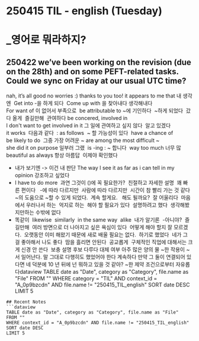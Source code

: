 # 250415 TIL - english (Tuesday)
# _영어로 뭐라하지?
250422
we’ve been working on the revision (due on the 28th) and on some PEFT-related tasks. 
Could we sync on Friday at our usual UTC time?
--
nah, it’s all good no worries :) thanks to you too!
it appears to me that 내 생각엔 
Get into -을 하게 되다 
Come up with 을 찾아내다 생각해내다 
For want of 이 없어서 부족으로 
be attributable to ~에 기인하다 
~하게 되었다 
갔다 올게 
즐길만해 
관여하다 be concered, involved in
I don't want to get involved in it 그 일에 관여하고 싶지 않다 
알고 있겠다 
it works 
다음과 같다 
: as follows 
~ 할 가능성이 있다 
have a chance of 
be likely to do 
그중 가장 어려운 ~ are among the most difficult ~ 
she did it on purpose 일부러 그랬 
is -ing : ~ 합니다 
way too much 너무 많 
beautiful as always 항상 아름답 
이제야 확인했다
- 내가 보기엔
-> 이건 내 판단
The way I see it
as far as i can tell
in my opinion
강조하고 싶었다 
- I have to do more 
과연 그것이 ()에 꼭 필요한가? 
친절하고 자세한 설명 
꽤 빠른 편이다  
-에 따라 다르지만 
사람에 따라 다르지만 
시간이 참 빨리 가는 것 같다 
~의 도움으로 ~할 수 있게 되었다. 
계속 할게요.  
해도 될까요? 
잘 어울리다 
마음에서 우러나서 하는 
억지로 하는 
해야 할 필요가 있다 
설명하려고 했다 
생각해봤지만하는 수밖에 없다 
- 똑같이 
likewise 
similarly 
in the same way 
alike 
내가 알기론 
-아니야? 
즐길만해 
여러 방면으로 더 나아지고 싶은 욕심이 있다 
어떻게 해야 할지 잘 모르겠다. 
오랫동안 이미 해왔기 때문에 새로 배울 필요는 없다. 
하기로 했었다 
네가 그걸 좋아해서 나도 좋다 
땀을 흘리면 안된다 
공교롭게 
구체적인 직업에 대해서는 크게 신경 안 쓴다 
보충 설명
후보
다루다
대체
여부
아주 많은 양의 물
~한 작용이 ~서 일어난다.
말 그대로
다행히도
했었어야 한다
계속하다
만약 그 둘이 연결되어 있다면
네 덕분에
10 년 뒤에 넌 뭐하고 있을 것 같아?
~한 제약 조건으로부터 자유롭다dataview
TABLE date as "Date", category as "Category", file.name as "File"
FROM ""
WHERE category = "TIL" AND context_id = "A_0p9bzcdn" AND file.name != "250415_TIL_english"
SORT date DESC
LIMIT 5
```
## Recent Notes
```dataview
TABLE date as "Date", category as "Category", file.name as "File"
FROM ""
WHERE context_id = "A_0p9bzcdn" AND file.name != "250415_TIL_english"
SORT date DESC
LIMIT 5
```